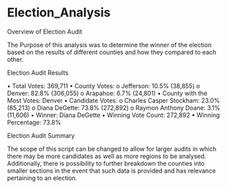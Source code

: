 # Election_Analysis
Overview of Election Audit

The Purpose of this analysis was to determine the winner of the election based on the results of different counties and how they compared to each other.

Election Audit Results

•	Total Votes: 369,711
•	County Votes: 
o	Jefferson: 10.5% (38,855)
o	Denver: 82.8% (306,055)
o	Arapahoe: 6.7% (24,801)
•	County with the Most Votes: Denver
•	Candidate Votes:
o	Charles Casper Stockham: 23.0% (85,213)
o	Diana DeGette: 73.8% (272,892)
o	Raymon Anthony Doane: 3.1% (11,606)
•	Winner: Diana DeGette
•	Winning Vote Count: 272,892
•	Winning Percentage: 73.8%


Election Audit Summary

The scope of this script can be changed to allow for larger audits in which there may be more candidates as well as more regions to be analysed. Additionally, there is possibility to further breakdown the counties into smaller sections in the event that such data is provided and has relevance pertaining to an election. 
